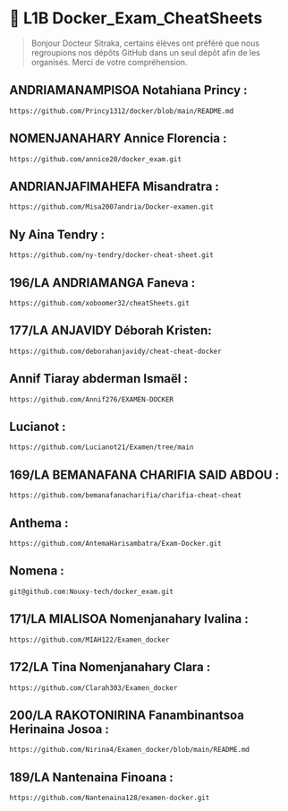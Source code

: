 # 🐳 L1B Docker_Exam_CheatSheets
> Bonjour Docteur Sitraka, certains élèves ont préféré que nous regroupions nos dépôts GitHub dans un seul dépôt afin de les organisés.
> Merci de votre compréhension. 

## ANDRIAMANAMPISOA Notahiana Princy :
```
https://github.com/Princy1312/docker/blob/main/README.md
```
## NOMENJANAHARY Annice Florencia :
```
https://github.com/annice20/docker_exam.git
```
## ANDRIANJAFIMAHEFA Misandratra :

```
https://github.com/Misa2007andria/Docker-examen.git
```
## Ny Aina Tendry :
```
https://github.com/ny-tendry/docker-cheat-sheet.git
```
## 196/LA ANDRIAMANGA Faneva :
```
https://github.com/xoboomer32/cheatSheets.git
```
## 177/LA ANJAVIDY Déborah Kristen:
```
https://github.com/deborahanjavidy/cheat-cheat-docker
```
## Annif Tiaray abderman Ismaël :
```
https://github.com/Annif276/EXAMEN-DOCKER
```
## Lucianot :
```
https://github.com/Lucianot21/Examen/tree/main
```
## 169/LA BEMANAFANA CHARIFIA SAID ABDOU :
```
https://github.com/bemanafanacharifia/charifia-cheat-cheat
```
## Anthema :
```
https://github.com/AntemaHarisambatra/Exam-Docker.git
```
## Nomena :
```
git@github.com:Nouxy-tech/docker_exam.git
```
## 171/LA MIALISOA Nomenjanahary Ivalina :
```
https://github.com/MIAH122/Examen_docker
```
## 172/LA Tina Nomenjanahary Clara :
```
https://github.com/Clarah303/Examen_docker
```
## 200/LA RAKOTONIRINA Fanambinantsoa Herinaina Josoa :
```
https://github.com/Nirina4/Examen_docker/blob/main/README.md
```
## 189/LA Nantenaina Finoana :
```
https://github.com/Nantenaina128/examen-docker.git
```
